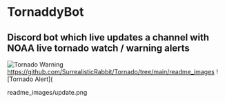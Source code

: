 # TornaddyBot
## Discord bot which live updates a channel with NOAA live tornado watch / warning alerts

![Tornado Warning](https://github.com/SurrealisticRabbit/Tornado/tree/main/readme_images/warning.png?raw=true)
https://github.com/SurrealisticRabbit/Tornado/tree/main/readme_images
![Tornado Alert](

readme_images/update.png
